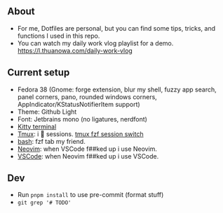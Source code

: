 ## About

- For me, Dotfiles are personal, but you can find some tips, tricks, and functions I used in this repo.
- You can watch my daily work vlog playlist for a demo. <https://l.thuanowa.com/daily-work-vlog>

## Current setup

- Fedora 38 (Gnome: forge extension, blur my shell, fuzzy app search, panel corners, pano, rounded windows corners, AppIndicator/KStatusNotifierItem support)
- Theme: Github Light
- Font: Jetbrains mono (no ligatures, nerdfont)
- [Kitty terminal](./kitty/)
- [Tmux](./tmux/tmux.conf): i 🫰 sessions. [tmux fzf session switch](https://github.com/thuanowa/tmux-fzf-session-switch)
- [bash](./bash/): fzf tab my friend.
- [Neovim](./nvim/): when VSCode f##ked up i use Neovim.
- [VSCode](./profile.code-profile): when Neovim f##ked up i use VSCode.

## Dev

- Run `pnpm install` to use pre-commit (format stuff)
- `git grep '# TODO'`
